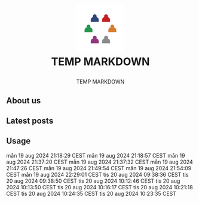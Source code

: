 <br />
<h1>
<p align="center">
  <img src="profile/images/extrapreneur-logo.png" alt="Logo" width="128" height="128">
  <br> TEMP MARKDOWN
</h1>
  <p align="center">
   TEMP MARKDOWN
  </p>
</p>

## About us

<!-- START_ABOUT_SECTION -->

<!-- END_ABOUT_SECTION -->

## Latest posts

<!-- START_POSTS_SECTION -->

<!-- END_POSTS_SECTION -->

## Usage
mån 19 aug 2024 21:18:29 CEST
mån 19 aug 2024 21:18:57 CEST
mån 19 aug 2024 21:37:20 CEST
mån 19 aug 2024 21:37:32 CEST
mån 19 aug 2024 21:47:26 CEST
mån 19 aug 2024 21:49:54 CEST
mån 19 aug 2024 21:54:09 CEST
mån 19 aug 2024 22:29:01 CEST
tis 20 aug 2024 09:38:36 CEST
tis 20 aug 2024 09:38:50 CEST
tis 20 aug 2024 10:12:46 CEST
tis 20 aug 2024 10:13:50 CEST
tis 20 aug 2024 10:16:17 CEST
tis 20 aug 2024 10:21:18 CEST
tis 20 aug 2024 10:24:35 CEST
tis 20 aug 2024 10:23:35 CEST
